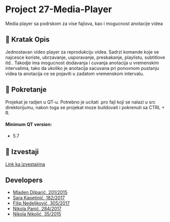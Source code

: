 # Project 27-Media-Player

Media player sa podrskom za vise fajlova, kao i mogucnost anotacije videa

## :notebook: Kratak Opis
Jednostavan video player za reprodukciju videa. Sadrzi komande koje se najcesce koriste, ubrzavanje, usporavanje, preskakanje, playlistu, subtitlove itd..
Takodje ima mogucnost dodavanja i cuvanja anotacija  u vremenskim intervalima, tako da ukoliko je anotacija sacuvana pri ponovnom pustanju videa ta anotacija ce se pojaviti u zadatom vremenskom intervalu.

## :hammer: Pokretanje
Projekat je radjen u QT-u. Potrebno je ucitati .pro fajl koji se nalazi u src direktorijumu, nakon toga se projekat moze buildovati i pokrenuti sa CTRL + R.
#### Minimum QT version:
- 5.7

## :memo: Izvestaji                     
[Link ka izvestajima](https://gitlab.com/matf-bg-ac-rs/course-rs/projects-2020-2021/27-media-player/-/wikis/Izvestaji)

## Developers

- [Mladen Dilparić, 201/2015](https://gitlab.com/giomla93)
- [Sara Kapetinić, 182/2017](https://gitlab.com/SaraKapetinic_mi17182)
- [Filip Nedeljković, 305/2017](https://gitlab.com/efen16)
- [Nikola Panić, 284/2017](https://gitlab.com/mrpannic)
- [Nikola Nikolić, 35/2015](https://gitlab.com/nnikolic1)
